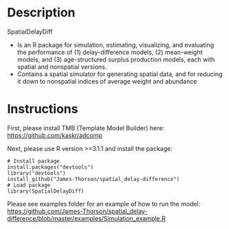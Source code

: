 Description
=============

SpatialDelayDiff
* Is an R package for simulation, estimating, visualizing, and evaluating the performance of (1) delay-difference models, (2) mean-weight models, and (3) age-structured surplus production models, each with spatial and nonspatial versions.
* Contains a spatial simulator for generating spatial data, and for reducing it down to nonspatial indices of average weight and abundance


Instructions
=============
First, please install TMB (Template Model Builder) here: 
https://github.com/kaskr/adcomp

Next, please use R version >=3.1.1 and install the package:


    # Install package
    install.packages("devtools")
    library("devtools")
    install_github("James-Thorson/spatial_delay-difference")
    # Load package
    library(SpatialDelayDiff)

Please see examples folder for an example of how to run the model:
https://github.com/James-Thorson/spatial_delay-difference/blob/master/examples/Simulation_example.R
